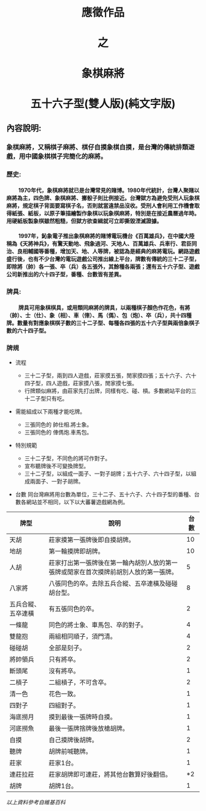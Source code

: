 # <center>應徵作品</center>
# <center>之</center>
# <center>象棋麻將</center>
# <center>五十六子型(雙人版)(純文字版)</center>

## 內容說明:
### 象棋麻將，又稱棋子麻將、棋仔自摸象棋自摸，是台灣的傳統排類遊戲，用中國象棋棋子完簡化的麻將。
### 歷史:
#### &emsp; &emsp;1970年代，象棋麻將就已是台灣常見的賭博。1980年代統計，台灣人聚賭以麻將為主，四色牌、象棋麻將、擲骰子則比例接近。台灣獄方為避免受刑人玩象棋麻將，規定棋子背面要寫棋子名，否則就當違禁品沒收。受刑人會利用工作機會取得紙張、紙板，以原子筆描繪製作象棋以玩象棋麻將，特別是在接近農曆過年時。用硬紙板製象棋雖然粗糙，但獄方欲查緝就可立即撕毀湮滅證據。

####  &emsp; &emsp;1997年，鈊象電子推出象棋麻將的賭博電玩機台《百萬雄兵》，在中國大陸稱為《天將神兵》，有驚天動地、飛象過河、天地人、百萬雄兵、兵車行、君臣同治、良相輔國等番種，增加天、地、人等牌，被認為是經典的麻將電玩。網路遊戲盛行後，也有不少台灣的電玩遊戲公司推出線上平台，牌數有傳統的三十二子型，即除將（帥）各一張、卒（兵）各五張外，其餘種各兩張；還有五十六子型、遊戲公司新推出的六十四子型，番種、台數皆有差異。

### 牌具:
####  &emsp; &emsp;牌具可用象棋棋具，或用類同麻將的牌具，以兩種棋子顏色作花色，有將（帥）、士（仕）、象（相）、車（俥）、馬（傌）、包（炮）、卒（兵），共十四種牌。數量有對應象棋棋子數的三十二子型、每種各四張的五十六子型與兩倍象棋子數的六十四子型。
### 牌規
* 流程
  + 三十二子型，兩到四人遊戲，莊家摸五張，閒家摸四張；五十六子、六十四子型，四人遊戲，莊家摸八張，閒家摸七張。
  + 行牌類似麻將，由莊家先打出牌，同樣有吃、碰、槓。多數網站平台的三十二子型只有吃。

* 需能組成以下兩種才能吃牌。
  + 三張同色的 帥仕相.將士象。
  + 三張同色的 俥傌炮.車馬包。
* 特別規範
  + 三十二子型，不同色的將可作對子。
  + 宣布聽牌後不可變換牌型。
  + 三十二子型，以組成一面子、一對子胡牌；五十六子、六十四子型，以組成兩面子、一對子胡牌。
* 台數
同台灣麻將用台數為單位，三十二子、五十六子、六十四子型的番種、台數各網站並不相同，以下以大蕃薯遊戲網為例。

|牌型|說明|台數|
|----|----|----|
|天胡|莊家摸第一張牌後即自摸胡牌。|10|
|地胡|第一輪摸牌即胡牌。|10|
|人胡|莊家打出第一張牌後在第一輪內胡別人放的第一張牌或閒家在首次摸牌前胡別人放的第一張牌。|5|
|八家將|八張同色的卒。去除五兵合縱、五卒連橫及碰碰胡台型。|8|
|五兵合縱、五卒連橫|有五張同色的卒。|2|
|一條龍|同色的將士象、車馬包、卒的對子。|4|
|雙龍抱|兩組相同順子，須門清。|4|
|碰碰胡|全部是刻子。|2|
|將帥領兵|只有將卒。|2|
|斷頭尾|沒有將卒。|1|
|二槓子|二組槓子，不可含卒。|2|
|清一色|花色一致。|1|
|四對子|四組對子。|1|
|海底撈月|摸到最後一張牌時自摸。|1|
|河底撈魚|最後一張牌捨牌後放槍胡牌。|1|
|自摸|自己摸牌後胡牌。|2|
|聽牌|胡牌前喊聽牌。|1|1|1|
|莊家|莊家1台。|1|
|連莊拉莊|莊家胡牌即可連莊，將其他台數算好後翻倍。|*2|
|胡牌|胡牌1台。|1|

*以上資料參考自維基百科*
